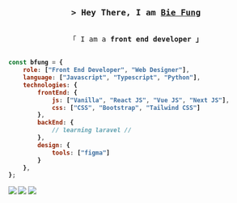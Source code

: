 <!-- Intro  -->
<h3 align="center">
        <samp>&gt; Hey There, I am 
                <b><a target="_blank" href="bfung.pro">Bie Fung</a></b>
        </samp>
</h3>


<p align="center"> 
  <samp>
    <br>
    「 I am a <b>front end developer<b> 」
    <br>
    <br>
  </samp>
</p>

```javascript
const bfung = {
    role: ["Front End Developer", "Web Designer"],
    language: ["Javascript", "Typescript", "Python"],
    technologies: {
        frontEnd: {
            js: ["Vanilla", "React JS", "Vue JS", "Next JS"],
            css: ["CSS", "Bootstrap", "Tailwind CSS"]
        },
        backEnd: {
            // learning laravel //
        },
        design: {
            tools: ["figma"]
        }
    },
};
```

![](http://github-profile-summary-cards.vercel.app/api/cards/profile-details?username=Bfungcode&theme=2077)
![](http://github-profile-summary-cards.vercel.app/api/cards/repos-per-language?username=Bfungcode&theme=2077)
![](http://github-profile-summary-cards.vercel.app/api/cards/most-commit-language?username=Bfungcode&theme=2077)
